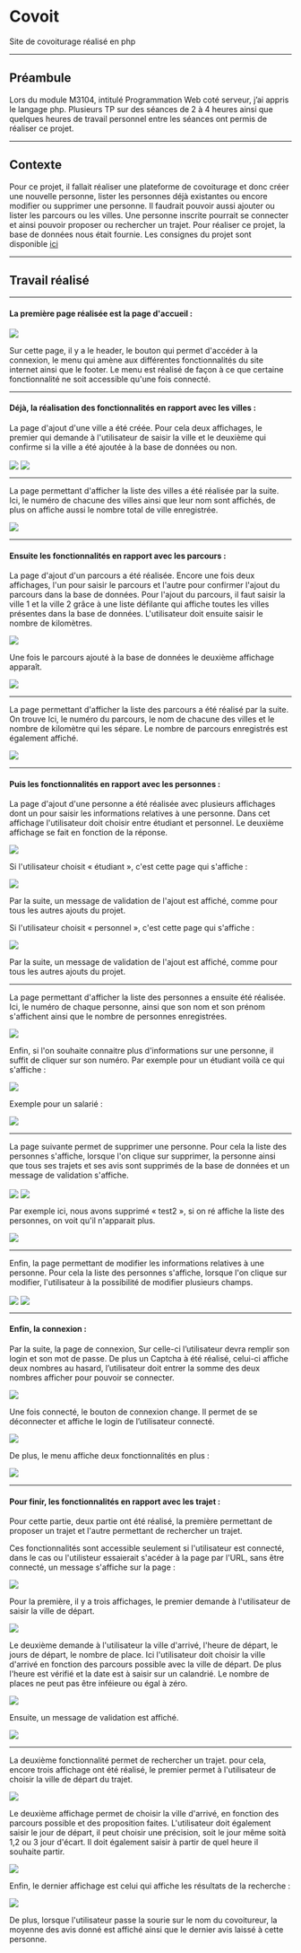 # Covoit
Site de covoiturage réalisé en php

***
## Préambule

Lors du module M3104, intitulé Programmation Web coté serveur, j’ai appris le langage php. Plusieurs TP sur des séances de 2 à 4 heures ainsi que quelques heures de travail personnel entre les séances ont permis de réaliser ce projet.

***
## Contexte

Pour ce projet, il fallait réaliser une plateforme de covoiturage et donc créer une nouvelle personne, lister les personnes déjà existantes ou encore modifier ou supprimer une personne. Il faudrait pouvoir aussi ajouter ou lister les parcours ou les villes. Une personne inscrite pourrait se connecter et ainsi pouvoir proposer ou rechercher un trajet. Pour réaliser ce projet, la base de données nous était fournie. Les consignes du projet sont disponible [ici](https://gitlab.com/MiCha/covoit)

***
## Travail réalisé

***

#### La première page réalisée est la page d'accueil : 

<img align="center" src="https://zupimages.net/up/20/53/fuy4.png">

Sur cette page, il y a le header, le bouton qui permet d'accéder à la connexion, le menu qui amène aux différentes fonctionnalités du site internet ainsi que le footer. Le menu est réalisé de façon à ce que certaine fonctionnalité ne soit accessible qu'une fois connecté. 

***

#### Déjà, la réalisation des fonctionnalités en rapport avec les villes : 

La page d'ajout d'une ville a été créée. Pour cela deux affichages, le premier qui demande à l'utilisateur de saisir la ville et le deuxième qui confirme si la ville a été ajoutée à la base de données ou non. 

<img align="center" src="https://zupimages.net/up/20/53/u4ai.png">

<img align="center" src="https://zupimages.net/up/20/53/3kek.png">

***

La page permettant d'afficher la liste des villes a été réalisée par la suite. Ici, le numéro de chacune des villes ainsi que leur nom sont affichés, de plus on affiche aussi le nombre total de ville enregistrée. 

<img align="center" src="https://zupimages.net/up/20/53/sp8o.png">

***

#### Ensuite les fonctionnalités en rapport avec les parcours : 

La page d'ajout d'un parcours a été réalisée. Encore une fois deux affichages, l'un pour saisir le parcours et l'autre pour confirmer l'ajout du parcours dans la base de données. Pour l'ajout du parcours, il faut saisir la ville 1 et la ville 2 grâce à une liste défilante qui affiche toutes les villes présentes dans la base de données. L'utilisateur doit ensuite saisir le nombre de kilomètres. 

<img align="center" src="https://zupimages.net/up/20/53/7st9.png">

Une fois le parcours ajouté à la base de données le deuxième affichage apparaît. 

<img align="center" src="https://zupimages.net/up/20/53/mxn9.png">

***

La page permettant d'afficher la liste des parcours a été réalisé par la suite. On trouve Ici, le numéro du parcours, le nom de chacune des villes et le nombre de kilomètre qui les sépare. Le nombre de parcours enregistrés est également affiché. 

<img align="center" src="https://zupimages.net/up/20/53/l1n9.png">

***

#### Puis les fonctionnalités en rapport avec les personnes : 

La page d'ajout d'une personne a été réalisée avec plusieurs affichages dont un pour saisir les informations relatives à une personne. Dans cet affichage l'utilisateur doit choisir entre étudiant et personnel. Le deuxième affichage se fait en fonction de la réponse. 

<img align="center" src="https://zupimages.net/up/20/53/jwrx.png">

Si l'utilisateur choisit « étudiant », c'est cette page qui s'affiche : 

<img align="center" src="https://zupimages.net/up/20/53/nnc5.png">

Par la suite, un message de validation de l'ajout est affiché, comme pour tous les autres ajouts du projet. 

Si l'utilisateur choisit « personnel », c'est cette page qui s'affiche : 

<img align="center" src="https://zupimages.net/up/20/53/918d.png">

Par la suite, un message de validation de l'ajout est affiché, comme pour tous les autres ajouts du projet. 

***

La page permettant d'afficher la liste des personnes a ensuite été réalisée. Ici, le numéro de chaque personne, ainsi que son nom et son prénom s'affichent ainsi que le nombre de personnes enregistrées. 

<img align="center" src="https://zupimages.net/up/20/53/go0n.png">

Enfin, si l'on souhaite connaitre plus d'informations sur une personne, il suffit de cliquer sur son numéro. Par exemple pour un étudiant voilà ce qui s'affiche : 

<img align="center" src="https://zupimages.net/up/20/53/c6vp.png">

Exemple pour un salarié : 

<img align="center" src="https://zupimages.net/up/20/53/o16s.png">

***

La page suivante permet de supprimer une personne. Pour cela la liste des personnes s'affiche, lorsque l'on clique sur supprimer, la personne ainsi que tous ses trajets et ses avis sont supprimés de la base de données et un message de validation s'affiche. 

<img align="center" src="https://zupimages.net/up/20/53/6ai8.png">

<img align="center" src="https://zupimages.net/up/20/53/azbo.png">

Par exemple ici, nous avons supprimé « test2 », si on ré affiche la liste des personnes, on voit qu'il n'apparait plus. 

<img align="center" src="https://zupimages.net/up/20/53/9j63.png">

***

Enfin, la page permettant de modifier les informations relatives à une personne. Pour cela la liste des personnes s'affiche, lorsque l'on clique sur modifier, l'utilisateur à la possibilité de modifier plusieurs champs.  

<img align="center" src="https://zupimages.net/up/20/53/odva.png">

<img align="center" src="https://zupimages.net/up/20/53/zl03.png">

***

#### Enfin, la connexion :

Par la suite, la page de connexion, Sur celle-ci l’utilisateur devra remplir son login et son mot de passe. De plus un Captcha à été réalisé, celui-ci affiche deux nombres au hasard, l’utilisateur doit entrer la somme des deux nombres afficher pour pouvoir se connecter. 

<img align="center" src="https://zupimages.net/up/20/53/f9y3.png">

Une fois connecté, le bouton de connexion change. Il permet de se déconnecter et affiche le login de l’utilisateur connecté.

<img align="center" src="https://zupimages.net/up/20/53/t0oh.png">

De plus, le menu affiche deux fonctionnalités en plus : 

<img align="center" src="https://zupimages.net/up/20/53/se24.png">

***

#### Pour finir, les fonctionnalités en rapport avec les trajet : 

Pour cette partie, deux partie ont été réalisé, la première permettant de proposer un trajet et l'autre permettant de rechercher un trajet. 

Ces fonctionnalités sont accessible seulement si l'utilisateur est connecté, dans le cas ou l'utilisteur essaierait s'acéder à la page par l'URL, sans être connecté,  un message s'affiche sur la page : 

<img align="center" src="https://zupimages.net/up/20/53/mwod.png">

Pour la première, il y a trois affichages, le premier demande à l'utilisateur de saisir la ville de départ.

<img align="center" src="https://zupimages.net/up/20/53/3f9o.png">

Le deuxième demande à l'utilisateur la ville d'arrivé, l'heure de départ, le jours de départ, le nombre de place. Ici l'utilisateur doit choisir la ville d'arrivé en fonction des parcours possible avec la ville de départ. De plus l'heure est vérifié et la date est à saisir sur un calandrié. Le nombre de places ne peut pas être inféieure ou égal à zéro. 

<img align="center" src="https://zupimages.net/up/20/53/odch.png">

Ensuite, un message de validation est affiché. 

<img align="center" src="https://zupimages.net/up/20/53/u8sn.png">

***

La deuxième fonctionnalité permet de rechercher un trajet. pour cela, encore trois affichage ont été réalisé, le premier permet à l'utilisateur de choisir la ville de départ du trajet. 

<img align="center" src="https://zupimages.net/up/20/53/0kpl.png">

Le deuxième affichage permet de choisir la ville d'arrivé, en fonction des parcours possible et des proposition faites. L'utilisateur doit également saisir le jour de départ, il peut choisir une précision, soit le jour même soità 1,2 ou 3 jour d'écart. Il doit également saisir à partir de quel heure il souhaite partir. 

<img align="center" src="https://zupimages.net/up/20/53/jo26.png">

Enfin, le dernier affichage est celui qui affiche les résultats de la recherche : 

<img align="center" src="https://zupimages.net/up/20/53/frtc.png">

De plus, lorsque l'utilisateur passe la sourie sur le nom du covoitureur, la moyenne des avis donné est affiché ainsi que le dernier avis laissé à cette personne. 



